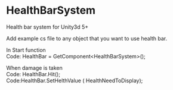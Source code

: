# HealthBarSystem
Health bar system  for Unity3d 5+

Add example cs file to any object that you want to use health bar.

In Start function <br>
Code: HealthBar = GetComponent&lt;HealthBarSystem&gt;();
<br>

When damage is taken<br>
Code: HealthBar.Hit();<br>
Code:HealthBar.SetHelthValue ( HealthNeedToDisplay);

